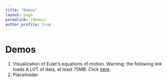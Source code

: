 ```yaml
---
title: "Demos"
layout: page
permalink: /demos/
author_profile: true
---
```

# Demos
1. Visualization of Euler’s equations of motion. Warning: the following link
loads A LOT of data, at least 75MB. Click [here](https://jtj5311.github.io/rigidmotion/).  
1. Placeholder

